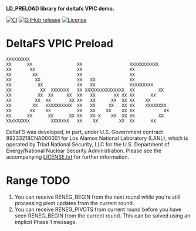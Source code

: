 **LD_PRELOAD library for deltafs VPIC demo.**

[![CI](https://github.com/pdlfs/deltafs-vpic-preload/actions/workflows/ci.yml/badge.svg)](https://github.com/pdlfs/deltafs-vpic-preload/actions/workflows/ci.yml)
[![GitHub release](https://img.shields.io/github/release/pdlfs/deltafs-vpic-preload.svg)](https://github.com/pdlfs/deltafs-vpic-preload/releases)
[![License](https://img.shields.io/badge/license-New%20BSD-blue.svg)](LICENSE.txt)

DeltaFS VPIC Preload
====================

```
XXXXXXXXX
XX      XX                 XX                  XXXXXXXXXXX
XX       XX                XX                  XX
XX        XX               XX                  XX
XX         XX              XX   XX             XX
XX          XX             XX   XX             XXXXXXXXX
XX           XX  XXXXXXX   XX XXXXXXXXXXXXXXX  XX         XX
XX          XX  XX     XX  XX   XX       XX XX XX      XX
XX         XX  XX       XX XX   XX      XX  XX XX    XX
XX        XX   XXXXXXXXXX  XX   XX     XX   XX XX    XXXXXXXX
XX       XX    XX          XX   XX    XX    XX XX           XX
XX      XX      XX      XX XX   XX X    XX  XX XX         XX
XXXXXXXXX        XXXXXXX   XX    XX        XX  XX      XX
```

DeltaFS was developed, in part, under U.S. Government contract 89233218CNA000001 for Los Alamos National Laboratory (LANL), which is operated by Triad National Security, LLC for the U.S. Department of Energy/National Nuclear Security Administration. Please see the accompanying [LICENSE.txt](LICENSE.txt) for further information.

Range TODO
==========

1. You can receive RENEG\_BEGIN from the next round while you're still processing pivot updates from the current round.
2. You can receive RENEG\_PIVOTS from current round before you have seen RENEG\_BEGIN from the current round. This can be solved using an implicit Phase 1 message.
